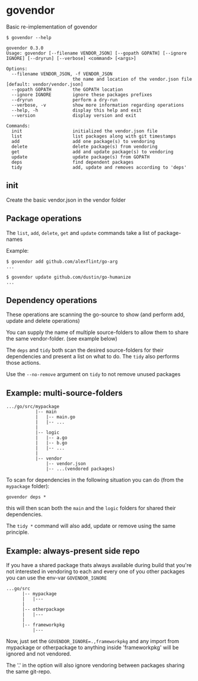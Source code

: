 # govendor
Basic re-implementation of govendor

```
$ govendor --help

govendor 0.3.0
Usage: govendor [--filename VENDOR_JSON] [--gopath GOPATH] [--ignore IGNORE] [--dryrun] [--verbose] <command> [<args>]

Options:
  --filename VENDOR_JSON, -f VENDOR_JSON
                         the name and location of the vendor.json file [default: vendor/vendor.json]
  --gopath GOPATH        the GOPATH location
  --ignore IGNORE        ignore these packages prefixes
  --dryrun               perform a dry-run
  --verbose, -v          show more information regarding operations
  --help, -h             display this help and exit
  --version              display version and exit

Commands:
  init                   initialized the vendor.json file
  list                   list packages along with git timestamps
  add                    add one package(s) to vendoring
  delete                 delete package(s) from vendoring
  get                    add and update package(s) to vendoring
  update                 update package(s) from GOPATH
  deps                   find dependent packages
  tidy                   add, update and removes according to 'deps'
```

## init
Create the basic vendor.json in the vendor folder

## Package operations
The `list`, `add`, `delete`, `get` and `update` commands take a list of package-names

Example:
```
$ govendor add github.com/alexflint/go-arg
...

$ govendor update github.com/dustin/go-humanize
...
```

## Dependency operations
These operations are scanning the go-source to show (and perform add, update and delete operations)

You can supply the name of multiple source-folders to allow them to share the same vendor-folder. (see example below)

The `deps` and `tidy` both scan the desired source-folders for their dependencies and present a list on what to do. The `tidy` also performs those actions.

Use the `--no-remove` argument on `tidy` to not remove unused packages

## Example: multi-source-folders
```
.../go/src/mypackage
           |-- main
           |   |-- main.go
           |   |-- ...
           |
           |-- logic
           |   |-- a.go
           |   |-- b.go
           |   |-- ...
           |
           |-- vendor
               |-- vendor.json
               |-- ...(vendored packages)
```

To scan for dependencies in the following situation you can do (from the `mypackage` folder):
```
govendor deps *
```
this will then scan both the `main` and the `logic` folders for shared their dependencies.

The `tidy *` command will also add, update or remove using the same principle.

## Example: always-present side repo
If you have a shared package thats always available during build that you're not interested in vendoring to each and every one of you other packages you can use the env-var `GOVENDOR_IGNORE`

```
...go/src
      |-- mypackage
      |   |---
      |
      |-- otherpackage
      |   |---
      |
      |-- frameworkpkg
          |---
```

Now, just set the `GOVENDOR_IGNORE=.,frameworkpkg` and any import from mypackage or otherpackage to anything inside 'frameworkpkg' will be ignored and not vendored.

The '.' in the option will also ignore vendoring between packages sharing the same git-repo.